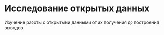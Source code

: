 # Исследование открытых данных

Изучение работы с открытыми данными от их получения до построения выводов


